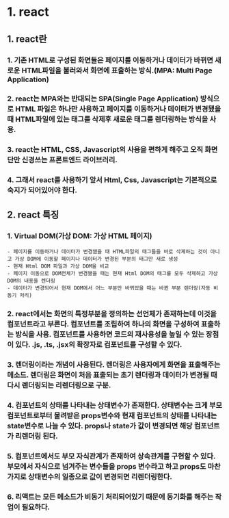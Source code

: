 # 1. react
## 1. react란
### 1. 기존 HTML로 구성된 화면들은 페이지를 이동하거나 데이터가 바뀌면 새로운 HTML파일을 불러와서 화면에 표출하는 방식.(MPA: Multi Page Application)
### 2. react는 MPA와는 반대되는 SPA(Single Page Application) 방식으로 HTML 파일은 하나만 사용하고 페이지를 이동하거나 데이터가 변경됐을 때 HTML파일에 있는 태그를 삭제후 새로운 태그를 렌더링하는 방식을 사용.
### 3. react는 HTML, CSS, Javascript의 사용을 편하게 해주고 오직 화면단만 신경쓰는 프론트엔드 라이브러리.
### 4. 그래서 react를 사용하기 앞서 Html, Css, Javascript는 기본적으로 숙지가 되어있어야 한다.


## 2. react 특징
### 1. Virtual DOM(가상 DOM: 가상 HTML 페이지)
    - 페이지를 이동하거나 데이터가 변경됐을 때 HTML파일의 태그들을 바로 삭제하는 것이 아니고 가상 DOM에 이동할 페이지나 데이터가 변경된 부분의 태그만 새로 생성
    - 현재 Html DOM 파일과 가상 DOM을 비교
    - 페이지 이동으로 DOM전체가 변경됐을 때는 현재 Html DOM의 태그를 모두 삭제하고 가상 DOM의 내용을 렌더링
    - 데이터가 변경되어서 현재 DOM에서 어느 부분만 바뀌었을 때는 바뀐 부분 렌더링(자동 비동기 처리)

### 2. react에서는 화면의 특정부분을 정의하는 선언체가 존재하는데 이것을 컴포넌트라고 부른다. 컴포넌트를 조립하여 하나의 화면을 구성하여 표출하는 방식을 사용. 컴포넌트를 사용하면 코드의 재사용성을 높일 수 있는 장점이 있다. .js, .ts, .jsx의 확장자로 컴포넌트를 구성할 수 있다.

### 3. 렌더링이라는 개념이 사용된다. 렌더링은 사용자에게 화면을 표출해주는 메소드. 렌더링은 화면이 처음 표출되는 초기 렌더링과 데이터가 변경될 때 다시 렌더링되는 리렌더링으로 구분.

### 4. 컴포넌트의 상태를 나타내는 상태변수가 존재한다. 상태변수는 크게 부모 컴포넌트로부터 물려받은 props변수와 현재 컴포넌트의 상태를 나타내는 state변수로 나눌 수 있다. props나 state가 값이 변경되면 해당 컴포넌트가 리렌더링 된다.

### 5. 컴포넌트에서도 부모 자식관계가 존재하여 상속관계를 구현할 수 있다. 부모에서 자식으로 넘겨주는 변수들을 props 변수라고 하고 props도 마찬가지로 상태변수의 일종으로 값이 변경되면 리렌더링한다.

### 6. 리액트는 모든 메소드가 비동기 처리되어있기 때문에 동기화를 해주는 작업이 필요하다.


